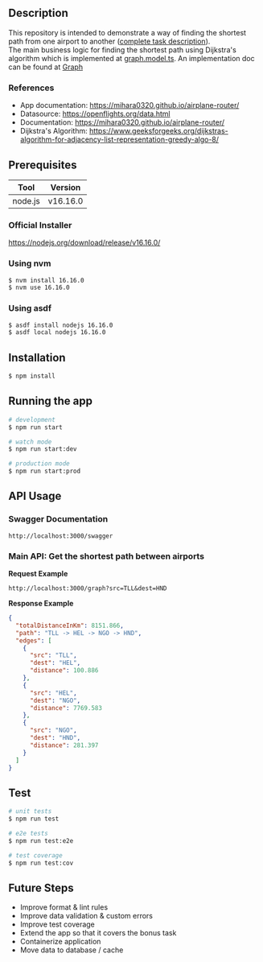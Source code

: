 
## Description
This repository is intended to demonstrate a way of finding the shortest path from one airport to another ([complete task description](TASK.md)).  
The main business logic for finding the shortest path using Dijkstra's algorithm which is implemented at [graph.model.ts](./src/modules/graph/models/graph.model.ts).
An implementation doc can be found at [Graph](https://mihara0320.github.io/airplane-router/classes/Graph.html)

### References

- App documentation: https://mihara0320.github.io/airplane-router/
- Datasource: https://openflights.org/data.html
- Documentation: https://mihara0320.github.io/airplane-router/
- Dijkstra's Algorithm: https://www.geeksforgeeks.org/dijkstras-algorithm-for-adjacency-list-representation-greedy-algo-8/

## Prerequisites

| Tool    | Version  |
|---------|----------|
| node.js | v16.16.0 |

### Official Installer
https://nodejs.org/download/release/v16.16.0/

### Using nvm 
```bash
$ nvm install 16.16.0
$ nvm use 16.16.0
```

### Using asdf
```bash
$ asdf install nodejs 16.16.0
$ asdf local nodejs 16.16.0
```

## Installation

```bash
$ npm install
```

## Running the app

```bash
# development
$ npm run start

# watch mode
$ npm run start:dev

# production mode
$ npm run start:prod
```

## API Usage

### Swagger Documentation
```
http://localhost:3000/swagger
```

### Main API: Get the shortest path between airports
**Request Example**
```
http://localhost:3000/graph?src=TLL&dest=HND
```
**Response Example**
```json
{
  "totalDistanceInKm": 8151.866,
  "path": "TLL -> HEL -> NGO -> HND",
  "edges": [
    {
      "src": "TLL",
      "dest": "HEL",
      "distance": 100.886
    },
    {
      "src": "HEL",
      "dest": "NGO",
      "distance": 7769.583
    },
    {
      "src": "NGO",
      "dest": "HND",
      "distance": 281.397
    }
  ]
}
```

## Test

```bash
# unit tests
$ npm run test

# e2e tests
$ npm run test:e2e

# test coverage
$ npm run test:cov
```

## Future Steps
* Improve format & lint rules
* Improve data validation & custom errors
* Improve test coverage
* Extend the app so that it covers the bonus task
* Containerize application
* Move data to database / cache
